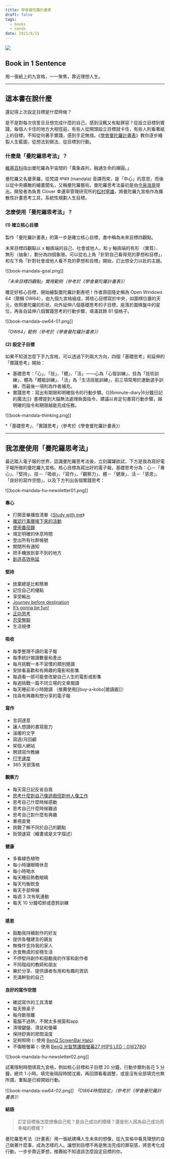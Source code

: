 ```yaml
---
title: 學會曼陀羅計畫表
draft: false
tags:
  - books
  - seeds
date: 2021/8/15
---
```

![](https://cdn.kobo.com/book-images/ee0544b4-f880-4652-b822-725729a3ece0/353/569/90/False/yTCYcvqZtD-d60QctBdkGA.jpg)
## Book in 1 Sentence

用一張紙上的九宮格，一一聚焦，靠近理想人生。

---

## 這本書在說什麼

還記得上次設定目標是什麼時候？

是不是對每次信誓旦旦想完成什麼的自己，感到沒輒又有點罪惡？從設立目標到實踐，每個人卡住的地方大相徑庭。有些人從開頭設立目標就卡住，有些人則看著紙上的目標，不知從何著手實踐，感到手足無措。《[學會曼陀羅計畫表](https://r10.to/hwQWSD)》教你逐步繪製人生藍圖，從想法到做法、從目標到行動。

### 什麼是「曼陀羅思考法」？

[維基百科](https://www.wikiwand.com/zh-tw/%E6%9B%BC%E8%8D%BC%E7%BE%85)指出曼陀羅為宇宙間的「萬象森列，融通生命的禪圓。」

曼陀羅又名曼荼羅，從梵語 मण्डल (maṇḍala) 音譯而來，是「中心」的意思，而後以從中央擴散的繪畫聞名，又稱曼陀羅藝術。曼陀羅思考法最初是由[今泉浩晃](https://allabout.co.jp/gm/gc/291766/)提出。開發者為負責 Clover 幸運草管理研究所的[松村寧雄](https://www.books.com.tw/products/0010485360?sloc=main)，將曼陀羅九宮格作為擴散性計畫思考工具，系統性規劃人生目標。

### 怎麼使用「曼陀羅思考法」？

#### (1) 確立核心目標

製作「曼陀羅計畫表」的第一步是確立核心目標，書中稱為未來目標四觀點。

未來目標四觀點以 x 軸兩端的自己、社會或他人，和 y 軸兩端的有形 （實質）、無形（抽象），劃分為四個象限。可以從右上角「針對自己看得見的夢想和目標」，和左下角「針對社會或他人看不見的夢想和目標」開始，訂出想全力以赴的主題。

![[book-mandala-goal.png]]

*「未來目標四觀點」實用範例（參考於《學會曼陀羅計畫表》）*

確定好核心目標，開始繪製曼陀羅計劃表吧！作者原田隆史稱為 Open Windows 64（簡稱 OW64），由九個九宮格組成，將核心目標寫於中央，如圍棋位置的天元，依照曼陀羅的形狀，向外延伸八個基礎思考的子目標，座落於圍棋盤中的星位，再各自延伸八個實踐思考的行動步驟，填滿其餘 81 個格子。

![[book-mandala-ow64-01.png]]

*「OW64」範例（參考於《學會曼陀羅計畫表》）*

#### (2) 設定子目標

如果不知道怎麼下手九宮格，可以透過下列兩大方向，四個「基礎思考」和延伸的「實踐思考」開始：

- 基礎思考：「心」、「技」、「體」、「活」——心為「心智訓練」、技為「技術訓練」、體為「體能訓練」、「活」為「生活技能訓練」，前三項常用於運動選手訓練，而最後一項則為作者補充。
- 實踐思考：寫出有期限和明確指令的行動步驟。《[[6minute-diary|6分鐘日記的魔法]]》書裡提到大腦無法處理負面指令，建議以肯定句書寫行動步驟，越明確的指令和期限越能完成任務。

![[book-mandala-thinking.png]]

*「基礎思考」、「實踐思考」（參考於《學會曼陀羅計畫表》）

---

## 我怎麼使用「曼陀羅思考法」

最近踏入電子報的世界，認識曼陀羅思考法後，立刻躍躍欲試，下方是我為寫好電子報所做的曼陀羅九宮格。核心目標為寫出好的電子報，基礎思考分為：心－「專心」、「堅持」、技－「吸收」、「寫作」、「觀察力」、體－「健康」、活－「感恩」、「良好的寫作空間」，以及下方列出各個實踐思考：


![[book-mandala-hu-newsletter01.png]]
#### 專心

- 打開音樂播放清單《[Study with me](https://open.spotify.com/playlist/5acGzAC0OH4QDVj5hlFqlK?si=ec000ebb35774162)》
- [確認行事曆接下來的活動](https://www.youtube.com/watch?v=iONDebHX9qk&t=246s)
- [使用番茄鐘](https://pomofocus.io/)
- 規定明確的休息時間
- 登出所有社群帳號
- 關閉所有通知
- 把手機放到拿不到的地方
- [創造高效拖延](https://aliabdaal.com/the-principle-of-productivity/#the-power-of-productive-procrastination)

#### 堅持

- 放棄總是比較簡單
- 記住自己的優點
- 享受輸出
- [Journey before destination](https://twitter.com/AliAbdaal/status/1340341127422103558?s=20)
- [It’s gonna be fun!](https://aliabdaal.com/how-my-housemate-saved-me/)
- [正向思考](https://www.instagram.com/garyvee/)
- [忍受無聊](https://aliabdaal.com/the-hidden-power-of-boredom/)
- 生活規律

#### 吸收

- 每季整理不讀的電子報
- 每季統計閱讀數量和產出
- 每月挑戰一本不習慣的類別閱讀
- 安排看喜歡和有興趣的電影和影集
- 每週看一部可能會改變自己人生的電影或影集
- 每週挑戰一篇不同立場的文章閱讀
- 每天睡前半小時閱讀 （推薦使用[[buy-a-kobo|閱讀器]]）
- 找尋有興趣和想分享的電子報
#### 寫作

- 言詞達意
- 讓人想讀的書寫能力
- 溫暖的文字
- 寫週/月回顧
- 架個人網站
- 聘請寫作教練
- [打字速度](https://www.youtube.com/watch?v=1ArVtCQqQRE) 
- 365 天部落格

#### 觀察力

- 每天寫日記反省自我
- [思考什麼對自己像遊戲但對他人像工作](https://twitter.com/naval/status/1337144251403014144)
- 思考自己什麼時候感動
- 思考自己什麼時候難過
- 思考自己對什麼有興趣
- 重視直覺
- 挑戰了解不同於自己的觀點
- 街頭速寫（繪畫或是文字描述）

#### 健康

- 多看綠色植物
- 每小時讓眼睛休息
- 每小時喝水
- 每天睡前熱敷眼睛
- 每天均衡飲食
- 每天手部伸展
- 每週 3 次有氧運動
- 每天 10 分鐘啞鈴或壺鈴訓練
- 
#### 感恩

- 鼓勵我持續創作的好友
- 提供各種建言的親友
- 無條件支持我的家人
- 衣食無虞的安穩生活
- 不停堅持創作和鼓勵我的作家和創作者
- 不同階段的教師和朋友
- 樂於分享、提供讀者有用和有趣的資訊
- 充滿幹勁的自己

#### 良好的寫作空間

- 確認寫作的工具清單
- 每天擦桌子
- 每月斷捨離
- 電腦不過熱，不開太多視窗和app
- 清理鍵盤、滑鼠和螢幕
- 保持舒爽的房間溫度
- 足夠照明 (💡使用 [BenQ ScreenBar Halo](https://www.benq.com/zh-tw/lighting/screenbar-lamp/screenbar-halo.html))
- 不傷眼螢幕 (💡使用 [BenQ 光智慧護眼螢幕27 吋IPS LED｜GW2780](https://www.benq.com/zh-tw/monitor/home-office/gw2780.html))

![[book-mandala-hu-newsletter02.png]]

試著限制時間填寫九宮格，例如核心目標和子目標 20 分鐘，行動步驟則各花 5 分鐘，總共 1 小時。填完後隔段時間沈澱，再回頭看看調整，或是沒有全部填完也無所謂，重點是已經開始行動。

![[book-mandala-ow64-02.png]]
*「OW64時間設定」（參考於《學會曼陀羅計畫表》）*

#### 結語

> 訂定目標後怎麼想像自己呢？是自己成功的模樣？還是別人因為自己成功而幸福的模樣？

曼陀羅思考法（計畫表）用一張紙建構人生未來的想像，從九宮格中看見理想的自己做著什麼事，成為怎樣的人。讓想到目標不再是無法完成的罪惡感，將思考化成行動，一步步靠近夢想，推薦給不知道該怎麼設定目標的你。